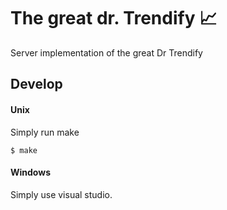 # The great dr. Trendify :chart_with_upwards_trend:
Server implementation of the great Dr Trendify 

## Develop
#### Unix
Simply run make

```
$ make
```

#### Windows
Simply use visual studio.
